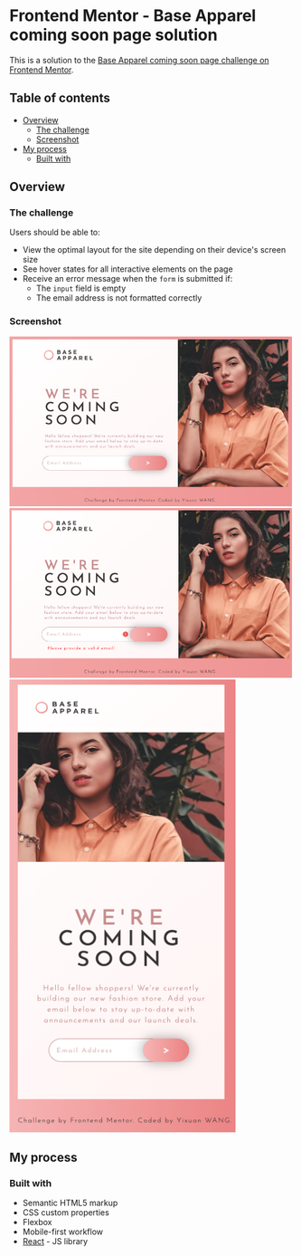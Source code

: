 # Frontend Mentor - Base Apparel coming soon page solution

This is a solution to the [Base Apparel coming soon page challenge on Frontend Mentor](https://www.frontendmentor.io/challenges/base-apparel-coming-soon-page-5d46b47f8db8a7063f9331a0). 

## Table of contents

- [Overview](#overview)
  - [The challenge](#the-challenge)
  - [Screenshot](#screenshot)
- [My process](#my-process)
  - [Built with](#built-with)

## Overview
### The challenge

Users should be able to:
- View the optimal layout for the site depending on their device's screen size
- See hover states for all interactive elements on the page
- Receive an error message when the `form` is submitted if:
  - The `input` field is empty
  - The email address is not formatted correctly

### Screenshot

<img src="src/images/demo1.png" width="500" height="300">
<img src="src/images/demo2.png" width="500" height="300">
<img src="src/images/demo3.png" width="400" height="800">


## My process
### Built with

- Semantic HTML5 markup
- CSS custom properties
- Flexbox
- Mobile-first workflow
- [React](https://reactjs.org/) - JS library
